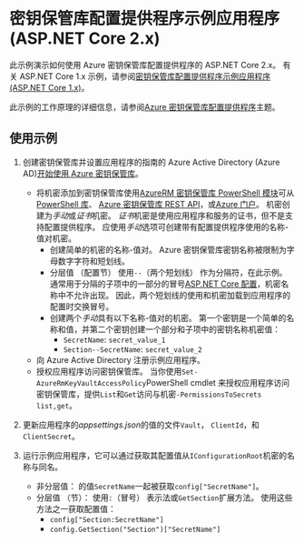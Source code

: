 # <a name="key-vault-configuration-provider-sample-application-aspnet-core-2x"></a>密钥保管库配置提供程序示例应用程序 (ASP.NET Core 2.x)

此示例演示如何使用 Azure 密钥保管库配置提供程序的 ASP.NET Core 2.x。 有关 ASP.NET Core 1.x 示例，请参阅[密钥保管库配置提供程序示例应用程序 (ASP.NET Core 1.x)](https://github.com/aspnet/Docs/tree/master/aspnetcore/security/key-vault-configuration/samples/basic-sample/1.x)。

此示例的工作原理的详细信息，请参阅[Azure 密钥保管库配置提供程序](xref:security/key-vault-configuration)主题。

## <a name="using-the-sample"></a>使用示例
1. 创建密钥保管库并设置应用程序的指南的 Azure Active Directory (Azure AD)[开始使用 Azure 密钥保管库](https://azure.microsoft.com/documentation/articles/key-vault-get-started/)。
   * 将机密添加到密钥保管库使用[AzureRM 密钥保管库 PowerShell 模块](/powershell/module/azurerm.keyvault)可从[PowerShell 库](https://www.powershellgallery.com/packages/AzureRM.KeyVault)、 [Azure 密钥保管库 REST API](/rest/api/keyvault/)，或[Azure 门户](https://portal.azure.com/)。 机密创建为*手动*或*证书*机密。 *证书*机密是使用应用程序和服务的证书，但不是支持配置提供程序。 应使用*手动*选项可创建带有配置提供程序使用的名称-值对机密。
     * 创建简单的机密的名称-值对。 Azure 密钥保管库密钥名称被限制为字母数字字符和短划线。
     * 分层值 （配置节） 使用`--`（两个短划线） 作为分隔符，在此示例。 通常用于分隔的子项中的一部分的冒号[ASP.NET Core 配置](xref:fundamentals/configuration/index)，机密名称中不允许出现。 因此，两个短划线的使用和机密加载到应用程序的配置时交换冒号。
     * 创建两个*手动*具有以下名称-值对的机密。 第一个密钥是一个简单的名称和值，并第二个密钥创建一个部分和子项中的密钥名称机密值：
       * `SecretName`: `secret_value_1`
       * `Section--SecretName`: `secret_value_2`
   * 向 Azure Active Directory 注册示例应用程序。
   * 授权应用程序访问密钥保管库。 当你使用`Set-AzureRmKeyVaultAccessPolicy`PowerShell cmdlet 来授权应用程序访问密钥保管库，提供`List`和`Get`访问与机密`-PermissionsToSecrets list,get`。

2. 更新应用程序的*appsettings.json*的值的文件`Vault`， `ClientId`，和`ClientSecret`。
3. 运行示例应用程序，它可以通过获取其配置值从`IConfigurationRoot`机密的名称与同名。
   * 非分层值： 的值`SecretName`一起被获取`config["SecretName"]`。
   * 分层值 （节）： 使用`:`（冒号） 表示法或`GetSection`扩展方法。 使用这些方法之一获取配置值：
     * `config["Section:SecretName"]`
     * `config.GetSection("Section")["SecretName"]`

